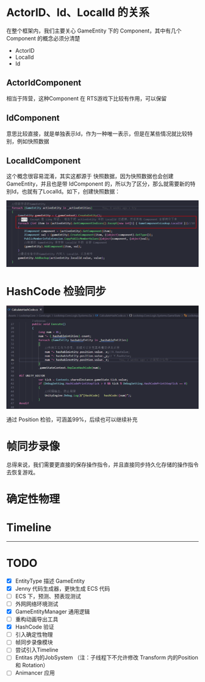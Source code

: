 ﻿

# ActorID、Id、LocalId 的关系

在整个框架内，我们主要关心 GameEntity 下的 Component，其中有几个 Component 的概念必须分清楚

- ActorID  
- LocalId 
- Id

## ActorIdComponent

相当于阵营，这种Component 在 RTS游戏下比较有作用，可以保留

## IdComponent

意思比较直接，就是单独表示Id，作为一种唯一表示，但是在某些情况就比较特别，例如快照数据

## LocalIdComponent 

这个概念很容易混淆，其实这都源于 快照数据，因为快照数据也会创建GameEntity，并且也是带 IdComponent 的，所以为了区分，那么就需要新的特别Id，也就有了LocalId。如下，创建快照数据：

![](res/20221117180320.png)  

# HashCode 检验同步

![](res/20221118151149.png)  

通过 Position 检验，可涵盖99%，后续也可以继续补充


# 帧同步录像


总得来说，我们需要更直接的保存操作指令，并且直接同步持久化存储的操作指令去恢复游戏。

# 确定性物理


# Timeline




---


# TODO

- [x] EntityType 描述 GameEntity
- [x] Jenny 代码生成器，更快生成 ECS 代码
- [ ] ECS 下，预测、预表现测试
- [ ] 外网网络环境测试
- [x] GameEntityManager 通用逻辑
- [ ] 重构动画导出工具
- [x] HashCode 验证
- [ ] 引入确定性物理
- [ ] 帧同步录像模块
- [ ] 尝试引入Timeline
- [ ] Entitas 内的JobSystem （注：子线程下不允许修改 Transform 内的Position 和 Rotation）
- [ ] Animancer 应用
